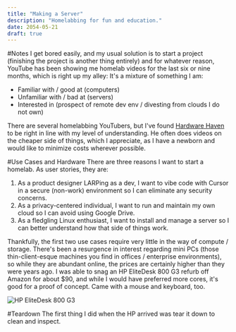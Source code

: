 ```yaml
---
title: "Making a Server"
description: "Homelabbing for fun and education."
date: 2054-05-21
draft: true
---
```

#Notes
I get bored easily, and my usual solution is to start a project (finishing the project is another thing entirely) and for whatever reason, YouTube has been showing me homelab videos for the last six or nine months, which is right up my alley: It's a mixture of something I am:
- Familiar with / good at (computers)
- Unfamiliar with / bad at (servers)
- Interested in (prospect of remote dev env / divesting from clouds I do not own)

There are several homelabbing YouTubers, but I've found [Hardware Haven](https://www.youtube.com/@HardwareHaven) to be right in line with my level of understanding. He often does videos on the cheaper side of things, which I appreciate, as I have a newborn and would like to minimize costs wherever possible.

#Use Cases and Hardware
There are three reasons I want to start a homelab. As user stories, they are:
1) As a product designer LARPing as a dev, I want to vibe code with Cursor in a secure (non-work) environment so I can eliminate any security concerns.
2) As a privacy-centered individual, I want to run and maintain my own cloud so I can avoid using Google Drive.
3) As a fledgling Linux enthusiast, I want to install and manage a server so I can better understand how that side of things work.

Thankfully, the first two use cases require very little in the way of compute / storage. There's been a resurgence in interest regarding mini PCs (those thin-client-esque machines you find in offices / enterprise environments), so while they are abundant online, the prices are certainly higher than they were years ago. I was able to snag an HP EliteDesk 800 G3 refurb off Amazon for about $90, and while I would have preferred more cores, it's good for a proof of concept. Came with a mouse and keyboard, too.

![HP EliteDesk 800 G3](/image.jpg)

#Teardown
The first thing I did when the HP arrived was tear it down to clean and inspect.
